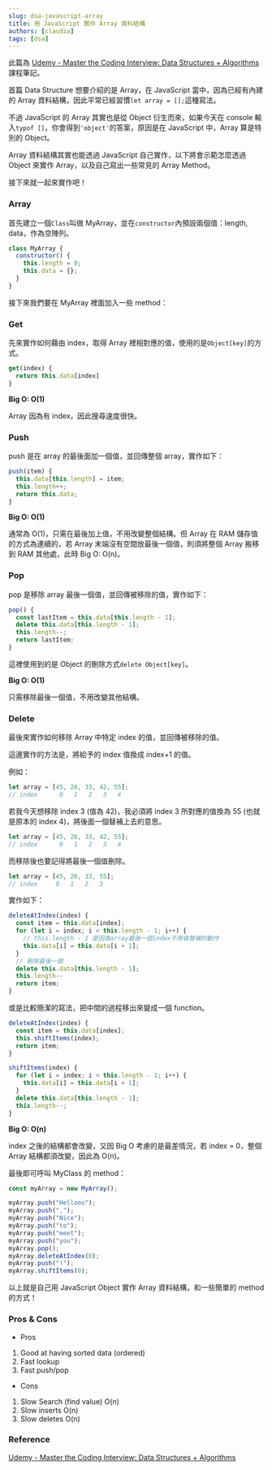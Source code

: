 ```yaml
---
slug: dsa-javascript-array
title: 用 JavaScript 實作 Array 資料結構
authors: [claudia]
tags: [dsa]
---
```


此篇為 [Udemy - Master the Coding Interview: Data Structures + Algorithms](https://udemy.com/course/master-the-coding-interview-data-structures-algorithms/?srsltid=AfmBOooCR7IyhxoDQK1cx6-Q*sh7WOI7Q3Z1LnW005R5rxfs5cmnDXo*)
課程筆記。

首篇 Data Structure 想要介紹的是 Array，在 JavaScript 當中，因為已經有內建的 Array 資料結構，因此平常已經習慣`let array = [];`這種寫法。

不過 JavaScript 的 Array 其實也是從 Object 衍生而來，如果今天在 console 輸入`typof []`，你會得到`'object'`的答案，原因是在 JavaScript 中，Array 算是特別的 Object。

Array 資料結構其實也能透過 JavaScript 自己實作，以下將會示範怎麼透過 Object 來實作 Array，以及自己寫出一些常見的 Array Method。

接下來就一起來實作吧！

<!-- truncate -->

### Array

首先建立一個`Class`叫做 MyArray，並在`constructor`內預設兩個值：length, data，作為空陣列。

```jsx
class MyArray {
  constructor() {
    this.length = 0;
    this.data = {};
  }
}
```

接下來我們要在 MyArray 裡面加入一些 method：

### Get

先來實作如何藉由 index，取得 Array 裡相對應的值，使用的是`Object[key]`的方式。

```jsx
get(index) {
  return this.data[index]
}
```

**Big O: O(1)**

Array 因為有 index，因此搜尋速度很快。

### Push

push 是在 array 的最後面加一個值，並回傳整個 array，實作如下：

```jsx
push(item) {
  this.data[this.length] = item;
  this.length++;
  return this.data;
}
```

**Big O: O(1)**

通常為 O(1)，只需在最後加上值，不用改變整個結構。但 Array 在 RAM 儲存值的方式為連續的，若 Array 末端沒有空間放最後一個值，則須將整個 Array 搬移到 RAM 其他處，此時 Big O: O(n)。

### Pop

pop 是移除 array 最後一個值，並回傳被移除的值，實作如下：

```jsx
pop() {
  const lastItem = this.data[this.length - 1];
  delete this.data[this.length - 1];
  this.length--;
  return lastItem;
}
```

這裡使用到的是 Object 的刪除方式`delete Object[key]`。

**Big O: O(1)**

只需移除最後一個值，不用改變其他結構。

### Delete

最後來實作如何移除 Array 中特定 index 的值，並回傳被移除的值。

這邊實作的方法是，將給予的 index 值換成 index+1 的值。

例如：

```jsx
let array = [45, 26, 33, 42, 55];
// index      0   1   2   3   4
```

若我今天想移除 index 3 (值為 42)，我必須將 index 3 所對應的值換為 55 (也就是原本的 index 4)，將後面一個替補上去的意思。

```jsx
let array = [45, 26, 33, 42, 55];
// index      0   1   2   3   4
```

而移除後也要記得將最後一個值刪除。

```jsx
let array = [45, 26, 33, 55];
// index     0   1   2   3
```

實作如下：

```jsx
deleteAtIndex(index) {
  const item = this.data[index];
  for (let i = index; i < this.length - 1; i++) {
    // this.length - 1 是因為array最後一個index不用做替補的動作
    this.data[i] = this.data[i + 1];
  }
  // 刪除最後一個
  delete this.data[this.length - 1];
  this.length--
  return item;
}
```

或是比較簡潔的寫法，把中間的過程移出來變成一個 function。

```jsx
deleteAtIndex(index) {
  const item = this.data[index];
  this.shiftItems(index);
  return item;
}

shiftItems(index) {
  for (let i = index; i < this.length - 1; i++) {
    this.data[i] = this.data[i + 1];
  }
  delete this.data[this.length - 1];
  this.length--;
}

```

**Big O: O(n)**

index 之後的結構都會改變，又因 Big O 考慮的是最差情況，若 index = 0，整個 Array 結構都須改變，因此為 O(n)。

最後即可呼叫 MyClass 的 method：

```jsx
const myArray = new MyArray();

myArray.push("Hellooo");
myArray.push(",");
myArray.push("Nice");
myArray.push("to");
myArray.push("meet");
myArray.push("you");
myArray.pop();
myArray.deleteAtIndex(0);
myArray.push("!");
myArray.shiftItems(0);
```

以上就是自己用 JavaScript Object 實作 Array 資料結構，和一些簡單的 method 的方式！

### Pros & Cons

- Pros

1.  Good at having sorted data (ordered)
2.  Fast lookup
3.  Fast push/pop

- Cons

1.  Slow Search (find value) O(n)
2.  Slow inserts O(n)
3.  Slow deletes O(n)

### Reference

[Udemy - Master the Coding Interview: Data Structures + Algorithms](https://udemy.com/course/master-the-coding-interview-data-structures-algorithms/?srsltid=AfmBOooCR7IyhxoDQK1cx6-Q*sh7WOI7Q3Z1LnW005R5rxfs5cmnDXo*)
